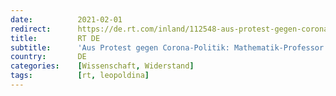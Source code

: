 ```yaml
---
date:          2021-02-01
redirect:      https://de.rt.com/inland/112548-aus-protest-gegen-corona-politik/
title:         RT DE
subtitle:      'Aus Protest gegen Corona-Politik: Mathematik-Professor verlässt Leopoldina'
country:       DE
categories:    [Wissenschaft, Widerstand]
tags:          [rt, leopoldina]
---
```

